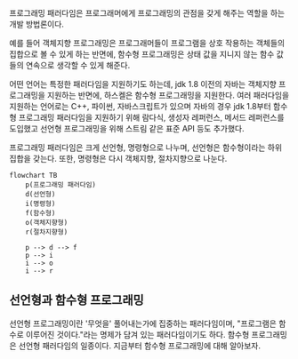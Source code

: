 프로그래밍 패러다임은 프로그래머에게 프로그래밍의 관점을 갖게 해주는 역할을 하는 개발 방법론이다.

예를 들어 객체지향 프로그래밍은 프로그래머들이 프로그램을 상호 작용하는 객체들의 집합으로 볼 수 있게 하는 반면에, 함수형 프로그래밍은 상태 값을 지니지 않는 함수 값들의 연속으로 생각할 수 있게 해준다.

어떤 언어는 특정한 패러다임을 지원하기도 하는데, jdk 1.8 이전의 자바는 객체지향 프로그래밍을 지원하는 반면에, 하스켈은 함수형 프로그래밍을 지원한다. 여러 패러다임을 지원하는 언어로는 C++, 파이썬, 자바스크립트가 있으며 자바의 경우 jdk 1.8부터 함수형 프로그래밍 패러다임을 지원하기 위해 람다식, 생성자 레퍼런스, 메서드 레퍼런스를 도입했고 선언형 프로그래밍을 위해 스트림 같은 표준 API 등도 추가했다.

프로그래밍 패러다임은 크게 선언형, 명령형으로 나누며, 선언형은 함수형이라는 하위 집합을 갖는다. 또한, 명령형은 다시 객체지향, 절차지향으로 나눈다.

```mermaid
flowchart TB
	p(프로그래밍 패러다임)
	d(선언형)
	i(명령형)
	f(함수형)
	o(객체지향형)
	r(절차지향형)

	p --> d --> f
	p --> i
	i --> o
	i --> r
```

## 선언형과 함수형 프로그래밍
선언형 프로그래밍이란 '무엇을' 풀어내는가에 집중하는 패러다임이며, "프로그램은 함수로 이루어진 것이다."라는 명제가 담겨 있는 패러다임이기도 하다. 함수형 프로그래밍은 선언형 패러다임의 일종이다. 지금부터 함수형 프로그래밍에 대해 알아보자.

